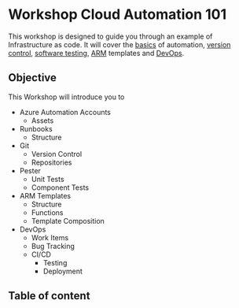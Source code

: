 # Workshop Cloud Automation 101

This workshop is designed to guide you through an example of Infrastructure as code.
It will cover the [basics](../Article/01_Cloud_atuomation_Basics.md) of automation, [version control](../Article/04_Cloud_Automation_Version_Control.md), [software testing](../Article/05_Cloud_Automation_Software_Testing.md), [ARM](../Article/06_Cloud_Automation_Declarative.md) templates and [DevOps](../Article/07_Cloud_Automation_DevOps.md).

## Objective

This Workshop will introduce you to

- Azure Automation Accounts
  - Assets
- Runbooks
  - Structure
- Git
  - Version Control
  - Repositories
- Pester
  - Unit Tests
  - Component Tests
- ARM Templates
  - Structure
  - Functions
  - Template Composition
- DevOps
  - Work Items
  - Bug Tracking
  - CI/CD
    - Testing
    - Deployment

## Table of content
